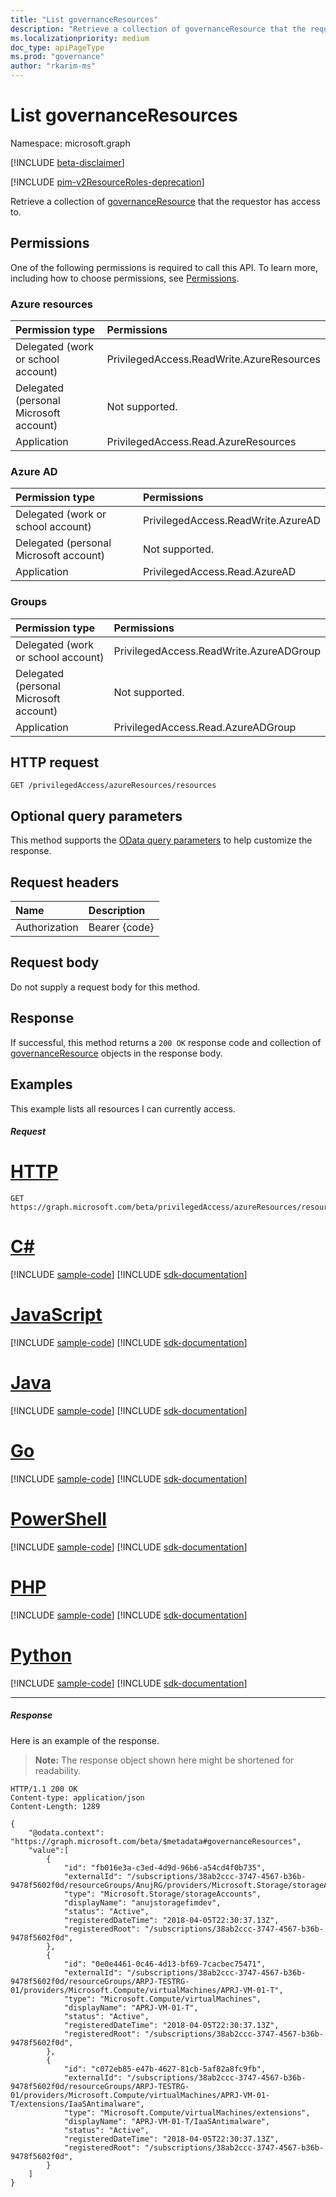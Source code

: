 ```yaml
---
title: "List governanceResources"
description: "Retrieve a collection of governanceResource that the requestor has access to."
ms.localizationpriority: medium
doc_type: apiPageType
ms.prod: "governance"
author: "rkarim-ms"
---
```


# List governanceResources

Namespace: microsoft.graph

[!INCLUDE [beta-disclaimer](../../includes/beta-disclaimer.md)]

[!INCLUDE [pim-v2ResourceRoles-deprecation](../../includes/pim-v2ResourceRoles-deprecation.md)]

Retrieve a collection of [governanceResource](../resources/governanceresource.md) that the requestor has access to.

## Permissions
One of the following permissions is required to call this API. To learn more, including how to choose permissions, see [Permissions](/graph/permissions-reference#privileged-access-permissions).

### Azure resources

| Permission type | Permissions |
|:--------------- |:----------- |
| Delegated (work or school account) | PrivilegedAccess.ReadWrite.AzureResources |
| Delegated (personal Microsoft account) | Not supported. |
| Application | PrivilegedAccess.Read.AzureResources |

### Azure AD

| Permission type | Permissions |
|:--------------- |:----------- |
| Delegated (work or school account) | PrivilegedAccess.ReadWrite.AzureAD |
| Delegated (personal Microsoft account) | Not supported. |
| Application | PrivilegedAccess.Read.AzureAD |

### Groups

|Permission type | Permissions |
|:-------------- |:----------- |
| Delegated (work or school account) | PrivilegedAccess.ReadWrite.AzureADGroup |
| Delegated (personal Microsoft account) | Not supported. |
| Application | PrivilegedAccess.Read.AzureADGroup |

## HTTP request
<!-- { "blockType": "ignored" } -->
```http
GET /privilegedAccess/azureResources/resources
```
## Optional query parameters
This method supports the [OData query parameters](/graph/query-parameters) to help customize the response.

## Request headers
| Name      |Description|
|:----------|:----------|
| Authorization  | Bearer {code}|

## Request body
Do not supply a request body for this method.
## Response
If successful, this method returns a `200 OK` response code and collection of [governanceResource](../resources/governanceresource.md) objects in the response body.
## Examples

This example lists all resources I can currently access.
##### Request

# [HTTP](#tab/http)
<!-- {
  "blockType": "request",
  "name": "get_governanceresources"
}-->
```msgraph-interactive
GET https://graph.microsoft.com/beta/privilegedAccess/azureResources/resources
```

# [C#](#tab/csharp)
[!INCLUDE [sample-code](../includes/snippets/csharp/get-governanceresources-csharp-snippets.md)]
[!INCLUDE [sdk-documentation](../includes/snippets/snippets-sdk-documentation-link.md)]

# [JavaScript](#tab/javascript)
[!INCLUDE [sample-code](../includes/snippets/javascript/get-governanceresources-javascript-snippets.md)]
[!INCLUDE [sdk-documentation](../includes/snippets/snippets-sdk-documentation-link.md)]

# [Java](#tab/java)
[!INCLUDE [sample-code](../includes/snippets/java/get-governanceresources-java-snippets.md)]
[!INCLUDE [sdk-documentation](../includes/snippets/snippets-sdk-documentation-link.md)]

# [Go](#tab/go)
[!INCLUDE [sample-code](../includes/snippets/go/get-governanceresources-go-snippets.md)]
[!INCLUDE [sdk-documentation](../includes/snippets/snippets-sdk-documentation-link.md)]

# [PowerShell](#tab/powershell)
[!INCLUDE [sample-code](../includes/snippets/powershell/get-governanceresources-powershell-snippets.md)]
[!INCLUDE [sdk-documentation](../includes/snippets/snippets-sdk-documentation-link.md)]

# [PHP](#tab/php)
[!INCLUDE [sample-code](../includes/snippets/php/get-governanceresources-php-snippets.md)]
[!INCLUDE [sdk-documentation](../includes/snippets/snippets-sdk-documentation-link.md)]

# [Python](#tab/python)
[!INCLUDE [sample-code](../includes/snippets/python/get-governanceresources-python-snippets.md)]
[!INCLUDE [sdk-documentation](../includes/snippets/snippets-sdk-documentation-link.md)]

---

##### Response
Here is an example of the response. 

>**Note:** The response object shown here might be shortened for readability.
<!-- {
  "blockType": "response",
  "truncated": true,
  "@odata.type": "microsoft.graph.governanceResource",
  "isCollection": true
} -->
```http
HTTP/1.1 200 OK
Content-type: application/json
Content-Length: 1289

{
    "@odata.context": "https://graph.microsoft.com/beta/$metadata#governanceResources",
	"value":[
        {
            "id": "fb016e3a-c3ed-4d9d-96b6-a54cd4f0b735",
            "externalId": "/subscriptions/38ab2ccc-3747-4567-b36b-9478f5602f0d/resourceGroups/AnujRG/providers/Microsoft.Storage/storageAccounts/anujstoragefimdev",
            "type": "Microsoft.Storage/storageAccounts",
            "displayName": "anujstoragefimdev",
            "status": "Active",
            "registeredDateTime": "2018-04-05T22:30:37.13Z",
            "registeredRoot": "/subscriptions/38ab2ccc-3747-4567-b36b-9478f5602f0d",  
        },
        {
            "id": "0e0e4461-0c46-4d13-bf69-7cacbec75471",
            "externalId": "/subscriptions/38ab2ccc-3747-4567-b36b-9478f5602f0d/resourceGroups/ARPJ-TESTRG-01/providers/Microsoft.Compute/virtualMachines/APRJ-VM-01-T",
            "type": "Microsoft.Compute/virtualMachines",
            "displayName": "APRJ-VM-01-T",
            "status": "Active",
            "registeredDateTime": "2018-04-05T22:30:37.13Z",
            "registeredRoot": "/subscriptions/38ab2ccc-3747-4567-b36b-9478f5602f0d",  
        },
        {
            "id": "c072eb85-e47b-4627-81cb-5af82a8fc9fb",
            "externalId": "/subscriptions/38ab2ccc-3747-4567-b36b-9478f5602f0d/resourceGroups/ARPJ-TESTRG-01/providers/Microsoft.Compute/virtualMachines/APRJ-VM-01-T/extensions/IaaSAntimalware",
            "type": "Microsoft.Compute/virtualMachines/extensions",
            "displayName": "APRJ-VM-01-T/IaaSAntimalware",
            "status": "Active",
            "registeredDateTime": "2018-04-05T22:30:37.13Z",
            "registeredRoot": "/subscriptions/38ab2ccc-3747-4567-b36b-9478f5602f0d",  
        }
	]
}
```

<!-- uuid: 8fcb5dbc-d5aa-4681-8e31-b001d5168d79
2015-10-25 14:57:30 UTC -->
<!--
{
  "type": "#page.annotation",
  "description": "List governanceResources",
  "keywords": "",
  "section": "documentation",
  "tocPath": "",
  "suppressions": [
  ]
}
-->


